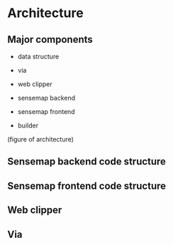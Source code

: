 
Architecture
===

## Major components

* data structure

* via
* web clipper
* sensemap backend
* sensemap frontend
* builder

(figure of architecture)

## Sensemap backend code structure

## Sensemap frontend code structure

## Web clipper

## Via

